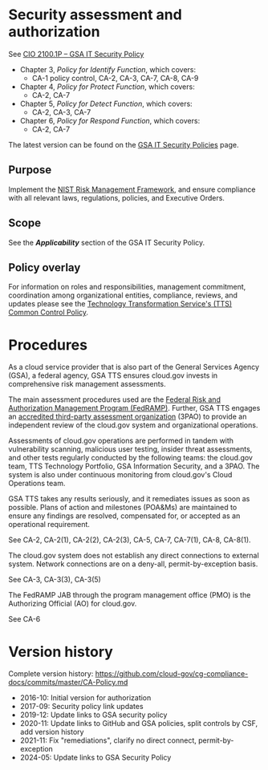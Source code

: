 # Security assessment and authorization

See [CIO 2100.1P – GSA IT Security Policy](https://www.gsa.gov/directives/files?file=2024-02%2FCC048589%20Final%20Directive%20CIO%202100.1P%20GSA%20Information%20Technology%20Security%20Policy.pdf) 

* Chapter 3, _Policy for Identify Function_, which covers:
  * CA-1 policy control, CA-2, CA-3, CA-7, CA-8, CA-9
* Chapter 4, _Policy for Protect Function_, which covers:
  * CA-2, CA-7
* Chapter 5, _Policy for Detect Function_, which covers:
  * CA-2, CA-3, CA-7
* Chapter 6, _Policy for Respond Function_, which covers:
  * CA-2, CA-7

The latest version can be found on the [GSA IT Security Policies](https://www.gsa.gov/policy-regulations/policy/information-technology-policy/gsa-it-security-policies) page.

## Purpose

Implement the [NIST Risk Management Framework](http://csrc.nist.gov/groups/SMA/fisma/framework.html), and ensure compliance with all relevant laws, regulations, policies, and Executive Orders.

## Scope

See the **_Applicability_** section of the GSA IT Security Policy.

## Policy overlay

For information on roles and responsibilities, management commitment, coordination among organizational entities, compliance, reviews, and updates please see the [Technology Transformation Service's (TTS) Common Control Policy](https://github.com/cloud-gov/cg-compliance-docs/blob/master/TTS-Common-Control-Policy.md).

<!-- x
changequote(`{{', `}}') 
include({{bq_tts.md}})
x -->


# Procedures

As a cloud service provider that is also part of the General Services Agency (GSA), a federal agency, GSA TTS ensures cloud.gov invests in comprehensive risk management assessments.

The main assessment procedures used are the [Federal Risk and Authorization Management Program (FedRAMP)](https://www.fedramp.gov/). Further, GSA TTS engages an [accredited third-party assessment organization](https://www.a2la.org/accreditation/fedramp) (3PAO) to provide an independent review of the cloud.gov system and organizational operations.

Assessments of cloud.gov operations are performed in tandem with vulnerability scanning, malicious user testing, insider threat assessments, and other tests regularly conducted by the following teams: the cloud.gov team, TTS Technology Portfolio, GSA Information Security, and a 3PAO. The system is also under continuous monitoring from cloud.gov's Cloud Operations team.

GSA TTS takes any results seriously, and it remediates issues as soon as possible. Plans of action and milestones (POA&Ms) are maintained to ensure any findings are resolved, compensated for, or accepted as an operational requirement.

See CA-2, CA-2(1), CA-2(2), CA-2(3), CA-5, CA-7, CA-7(1), CA-8, CA-8(1).

The cloud.gov system does not establish any direct connections to external system. Network connections are on a deny-all, permit-by-exception basis. 

See CA-3, CA-3(3), CA-3(5)

The FedRAMP JAB through the program management office (PMO) is the Authorizing Official (AO) for cloud.gov.

See CA-6

# Version history

Complete version history: https://github.com/cloud-gov/cg-compliance-docs/commits/master/CA-Policy.md

* 2016-10: Initial version for authorization
* 2017-09: Security policy link updates
* 2019-12: Update links to GSA security policy
* 2020-11: Update links to GitHub and GSA policies, split controls by CSF, add version history
* 2021-11: Fix "remediations", clarify no direct connect, permit-by-exception
* 2024-05: Update links to GSA Security Policy
